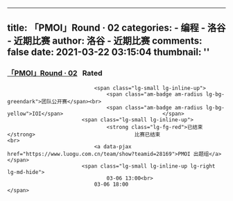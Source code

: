 
---
title: 「PMOI」Round · 02
categories: 
    - 编程
    - 洛谷 - 近期比赛
author: 洛谷 - 近期比赛
comments: false
date: 2021-03-22 03:15:04
thumbnail: ''
---

<div>   
<h3 class="am-panel-title">
                                <a data-pjax href="https://www.luogu.com.cn/contestnew/show/41187">「PMOI」Round · 02</a>  
                                <span class="am-badge am-radius lg-bg-green">Rated</span>
                            </h3>
                        
                                <span class="lg-small lg-inline-up">
                                    <span class="am-badge am-radius lg-bg-greendark">团队公开赛</span><br>
                                    <span class="am-badge am-radius lg-bg-yellow">IOI</span>                                </span>
                            <span class="lg-small lg-inline-up">
                                    <strong class="lg-fg-red">已结束</strong>                                比赛已结束                                <br>
                                <a data-pjax href="https://www.luogu.com.cn/team/show?teamid=28169">PMOI 出题组</a>                                </span>
                            <span class="lg-small lg-inline-up lg-right lg-md-hide">
                                    03-06 13:00<br>
                                03-06 18:00                                </span>
                          
</div>
            